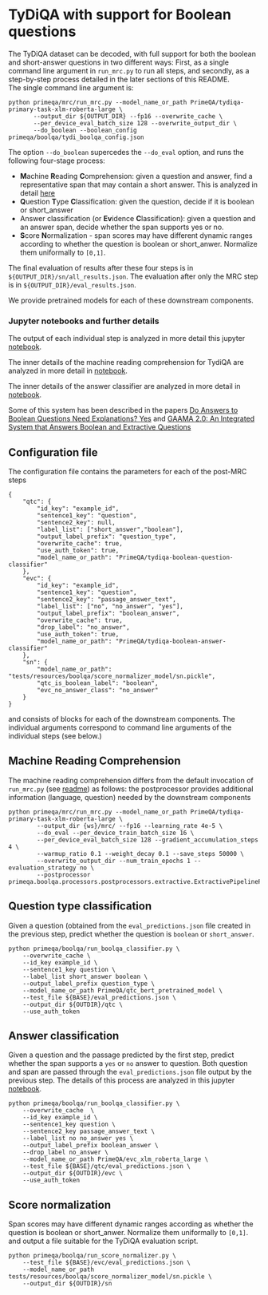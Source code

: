 # TyDiQA with support for Boolean questions

The TyDiQA dataset can be decoded, with full support for both the boolean and short-answer questions in two different ways:
First, as a single command line argument in `run_mrc.py` to run all steps, and secondly, as a step-by-step process detailed in the 
later sections of this README.  
The single command line argument is:
```shell
python primeqa/mrc/run_mrc.py --model_name_or_path PrimeQA/tydiqa-primary-task-xlm-roberta-large \
       --output_dir ${OUTPUT_DIR} --fp16 --overwrite_cache \
       --per_device_eval_batch_size 128 --overwrite_output_dir \
       --do_boolean --boolean_config  primeqa/boolqa/tydi_boolqa_config.json
```
The option `--do_boolean` supercedes the `--do_eval` option, and runs the following four-stage process:

- **M**achine **R**eading **C**omprehension: given a question and answer, find a representative span that may contain a short answer. This is analyzed in detail [here](../../notebooks/mrc/tydiqa.ipynb)
- **Q**uestion **T**ype **C**lassification: given the question, decide if it is boolean or short_answer
- Answer classification (or **Ev**idence **C**lassification): given a question and an answer span, decide whether the span supports yes or no. 
- **S**core **N**ormalization - span scores may have different dynamic ranges according to whether the question is boolean or short_anwer. Normalize them uniformally to `[0,1]`.

The final evaluation of results after these four steps is in `${OUTPUT_DIR}/sn/all_results.json`.  The evaluation after only the MRC step is in `${OUTPUT_DIR}/eval_results.json`.

We provide pretrained models for each of these downstream components.

### Jupyter notebooks and further details

The output of each individual step is analyzed in more detail this jupyter [notebook](../../notebooks/boolqa/eval_predictions.ipynb).

The inner details of the machine reading comprehension for TydiQA are analyzed in more detail in [notebook](../../notebooks/mrc/tydiqa.ipynb).

The inner details of the answer classifier are analyzed in more detail in [notebook](../../notebooks/boolqa/evc.ipynb).

Some of this system has been described in the papers [Do Answers to Boolean Questions Need Explanations? Yes](https://arxiv.org/abs/2112.07772) 
and [GAAMA 2.0: An Integrated System that Answers Boolean and Extractive Questions](https://arxiv.org/abs/2206.08441)

## Configuration file

The configuration file contains the parameters for each of the post-MRC steps
```
{
    "qtc": {
        "id_key": "example_id",
        "sentence1_key": "question",
        "sentence2_key": null,
        "label_list": ["short_answer","boolean"],
        "output_label_prefix": "question_type",
        "overwrite_cache": true,
        "use_auth_token": true,
        "model_name_or_path": "PrimeQA/tydiqa-boolean-question-classifier"
    },
    "evc": {
        "id_key": "example_id",
        "sentence1_key": "question",
        "sentence2_key": "passage_answer_text",
        "label_list": ["no", "no_answer", "yes"],
        "output_label_prefix": "boolean_answer",
        "overwrite_cache": true,
        "drop_label": "no_answer",
        "use_auth_token": true,
        "model_name_or_path": "PrimeQA/tydiqa-boolean-answer-classifier"
    },
    "sn": {
        "model_name_or_path": "tests/resources/boolqa/score_normalizer_model/sn.pickle",
        "qtc_is_boolean_label": "boolean",
        "evc_no_answer_class": "no_answer"
    }
}
```
and consists of blocks for each of the downstream components.  The individual arguments correspond to command line arguments of the individual steps (see below.)



## Machine Reading Comprehension

The machine reading comprehension differs from the default invocation of `run_mrc.py` (see [readme](../mrc/README.md))
as follows: the postprocessor provides additional information (language, question)
needed by the downstream components

```shell
python primeqa/mrc/run_mrc.py --model_name_or_path PrimeQA/tydiqa-primary-task-xlm-roberta-large \
        --output_dir {ws}/mrc/ --fp16 --learning_rate 4e-5 \
        --do_eval --per_device_train_batch_size 16 \
        --per_device_eval_batch_size 128 --gradient_accumulation_steps 4 \
        --warmup_ratio 0.1 --weight_decay 0.1 --save_steps 50000 \
        --overwrite_output_dir --num_train_epochs 1 --evaluation_strategy no \
        --postprocessor primeqa.boolqa.processors.postprocessors.extractive.ExtractivePipelinePostProcessor
```

## Question type classification

Given a question (obtained from the `eval_predictions.json` file created in the previous step, predict
whether the question is `boolean` or `short_answer`.

```shell
python primeqa/boolqa/run_boolqa_classifier.py \
    --overwrite_cache \
    --id_key example_id \
    --sentence1_key question \
    --label_list short_answer boolean \
    --output_label_prefix question_type \
    --model_name_or_path PrimeQA/qtc_bert_pretrained_model \
    --test_file ${BASE}/eval_predictions.json \
    --output_dir ${OUTDIR}/qtc \
    --use_auth_token
```
## Answer classification

Given a question and the passage predicted by the first step, predict whether the span supports
a `yes` or `no` answer to question.  Both question and span are passed through the `eval_predictions.json`
file output by the previous step.  The details of this process are analyzed in this jupyter [notebook](../../notebooks/boolqa/evc.ipynb).

```shell
python primeqa/boolqa/run_boolqa_classifier.py \
    --overwrite_cache  \
    --id_key example_id \
    --sentence1_key question \
    --sentence2_key passage_answer_text \
    --label_list no no_answer yes \
    --output_label_prefix boolean_answer \
    --drop_label no_answer \
    --model_name_or_path PrimeQA/evc_xlm_roberta_large \
    --test_file ${BASE}/qtc/eval_predictions.json \
    --output_dir ${OUTDIR}/evc \
    --use_auth_token
```

## Score normalization

Span scores may have different dynamic ranges according as whether the question is boolean or short_anwer. Normalize them uniformally to `[0,1]`.
and output a file suitable for the TyDiQA evaluation script.

```shell
python primeqa/boolqa/run_score_normalizer.py \
    --test_file ${BASE}/evc/eval_predictions.json \
    --model_name_or_path tests/resources/boolqa/score_normalizer_model/sn.pickle \
    --output_dir ${OUTDIR}/sn
```
